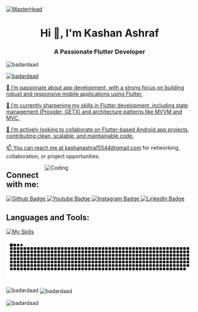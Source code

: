 [![MasterHead](https://firebasestorage.googleapis.com/v0/b/flexi-coding.appspot.com/o/dempgi7-520f8d5f-63d4-4453-8822-dbc149ae27f8.gif?alt=media&token=91c0c7b2-93c3-4029-b011-1a8703c5730d)](https://www.linkedin.com/in/badardad)

<h1 align="center">Hi 👋, I'm Kashan Ashraf</h1>
<h3 align="center">A Passionate Flutter Developer</h3>

<p align="left"> <img src="https://komarev.com/ghpvc/?username=badardaad&label=Profile%20views&color=0e75b6&style=flat" alt="badardaad" /> </p>

<p align="left"> <a href="https://www.instagram.com/iam_bdr" target="blank"><img src="https://img.shields.io/twitter/follow/iam_bdr?logo=twitter&style=for-the-badge" alt="badardaad"</p>


👀 I’m passionate about app development, with a strong focus on building robust and responsive mobile applications using Flutter.

🌱 I’m currently sharpening my skills in Flutter development, including state management (Provider, GETX) and architecture patterns like MVVM and MVC.

💞️ I’m actively looking to collaborate on Flutter-based Android app projects, contributing clean, scalable, and maintainable code.

📫 You can reach me at kashanashraf5544@gmail.com for networking, collaboration, or project opportunities.

<img align="right" alt="Coding" width="400" src="https://media.tenor.com/rePDfDWO3XoAAAAd/hacking.gif">

## Connect with me:

<div id="badges">
  <a href="https://github.com/Kashannn/">
    <img src="https://img.shields.io/badge/Github-white?style=for-the-badge&logo=Github&logoColor=black" alt="Github Badge"/>
  </a>
  <a href="https://www.youtube.com/@powertechnologykashi8465">
    <img src="https://img.shields.io/badge/YouTube-red?style=for-the-badge&logo=youtube&logoColor=white" alt="Youtube Badge"/>
  </a>
<a href="https://www.instagram.com/kashan_ashraf_chajra">
    <img src="https://img.shields.io/badge/Instagram-purple?style=for-the-badge&logo=instagram&logoColor=white" alt="Instagram Badge"/>
</a>
<a href="https://www.linkedin.com/in/kashan-ashraf-083233233">
  <img src="https://img.shields.io/badge/LinkedIn-blue?style=for-the-badge&logo=linkedin&logoColor=white" alt="LinkedIn Badge" />
</a>

<br />

## Languages and Tools:

[![My Skills](https://skillicons.dev/icons?i=flutter,dart,firebase,git,js,html,css,figma,ai,ps,xd&perline=5)](https://skillicons.dev)

<picture>
  <source
    media="(prefers-color-scheme: dark)"
    srcset="https://raw.githubusercontent.com/platane/snk/output/github-contribution-grid-snake-dark.svg"
  />
  <source
    media="(prefers-color-scheme: light)"
    srcset="https://raw.githubusercontent.com/platane/snk/output/github-contribution-grid-snake.svg"
  />
  <img
    alt="github contribution grid snake animation"
    src="https://raw.githubusercontent.com/platane/snk/output/github-contribution-grid-snake.svg"
  />
</picture>

<p><img align="left" src="https://github-readme-stats.vercel.app/api/top-langs?username=badardaad&show_icons=true&locale=en&layout=compact&theme=tokyonight" alt="badardaad" /></p>

<p>&nbsp;<img align="center" src="https://github-readme-stats.vercel.app/api?username=badardaad&show_icons=true&locale=en&theme=tokyonight" alt="badardaad" /></p>

<p><img align="center" src="https://github-readme-streak-stats.herokuapp.com/?user=badardaad&&theme=tokyonight" alt="badardaad" /></p>
